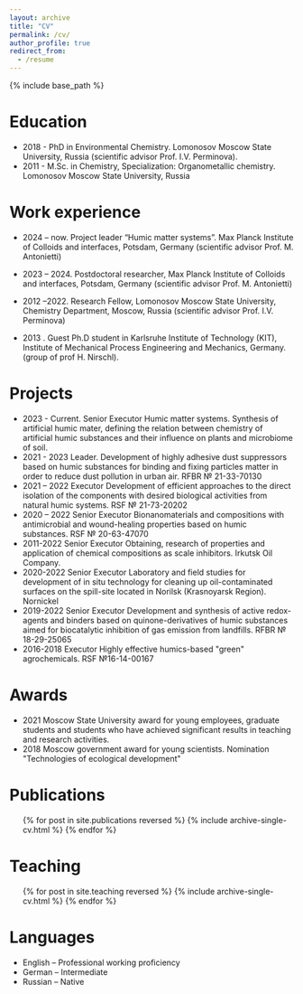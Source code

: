 ```yaml
---
layout: archive
title: "CV"
permalink: /cv/
author_profile: true
redirect_from:
  - /resume
---
```


{% include base_path %}

Education
======
* 2018 - PhD in Environmental Chemistry. Lomonosov Moscow State University, Russia (scientific advisor Prof. I.V. Perminova).
* 2011 - M.Sc. in Chemistry, Specialization: Organometallic chemistry. Lomonosov Moscow State University, Russia


Work experience
======
* 2024 – now.	Project leader “Humic matter systems”. Max Planck Institute of Colloids and interfaces, Potsdam, Germany (scientific advisor Prof. M. Antonietti)

* 2023 – 2024.	Postdoctoral researcher, Max Planck Institute of Colloids and interfaces, Potsdam, Germany (scientific advisor Prof. M. Antonietti)

* 2012 –2022.	Research Fellow, Lomonosov Moscow State University, Chemistry Department, Moscow, Russia (scientific advisor Prof. I.V. Perminova)

* 2013 .	Guest Ph.D student in Karlsruhe Institute of Technology (KIT), Institute of Mechanical Process Engineering and Mechanics, Germany. (group of prof H. Nirschl).


Projects
======
* 2023 - Current.
Senior Executor	Humic matter systems. Synthesis of artificial humic mater, defining the relation between chemistry of artificial humic substances and their influence on plants and microbiome of soil. 
* 2021 - 2023 Leader.	Development of highly adhesive dust suppressors based on humic substances for binding and fixing particles matter in order to reduce dust pollution in urban air. RFBR № 21-33-70130
* 2021 – 2022
Executor	Development of efficient approaches to the direct isolation of the components with desired biological activities from natural humic systems. RSF № 21-73-20202
* 2020 – 2022
Senior Executor	Bionanomaterials and compositions with antimicrobial and wound-healing properties based on humic substances. RSF № 20-63-47070
* 2011-2022
Senior Executor	Obtaining, research of properties and application of chemical compositions as scale inhibitors. Irkutsk Oil Company.
* 2020-2022
Senior Executor	Laboratory and field studies for development of in situ technology for cleaning up oil-contaminated surfaces on the spill-site located in Norilsk (Krasnoyarsk Region). Nornickel
* 2019-2022
Senior Executor	Development and synthesis of active redox-agents and binders based on quinone-derivatives of humic substances aimed for biocatalytic inhibition of gas emission from landfills. RFBR № 18-29-25065
* 2016-2018
Executor	Highly effective humics-based "green" agrochemicals. RSF №16-14-00167


Awards
======
* 2021	Moscow State University award for young employees, graduate students and students who have achieved significant results in teaching and research activities.
* 2018	Moscow government award for young scientists. Nomination "Technologies of ecological development" 


Publications
======
  <ul>{% for post in site.publications reversed %}
    {% include archive-single-cv.html %}
  {% endfor %}</ul>

  
Teaching
======
  <ul>{% for post in site.teaching reversed %}
    {% include archive-single-cv.html %}
  {% endfor %}</ul>
  
Languages
======
* English – Professional working proficiency
* German – Intermediate
* Russian – Native

